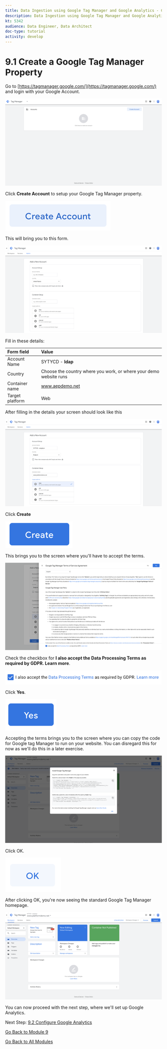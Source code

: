 ```yaml
---
title: Data Ingestion using Google Tag Manager and Google Analytics - Create a Google Tag Manager Property
description: Data Ingestion using Google Tag Manager and Google Analytics - Create a Google Tag Manager Property
kt: 5342
audience: Data Engineer, Data Architect
doc-type: tutorial
activity: develop
---
```


# 9.1 Create a Google Tag Manager Property

Go to [https://tagmanager.google.com/](https://tagmanager.google.com/) and login with your Google Account.

![Google Tag Manager Setup](./images/gtm-firsttime.png)

Click **Create Account** to setup your Google Tag Manager property.

![Google Tag Manager Setup](./images/gtm1-create-account-button.png)

This will bring you to this form.

![Google Tag Manager Setup](./images/gtm1-create-account.png)

Fill in these details:

| Form field                | Value               |
|:-------------------------------------------| :------------------ |
|Account Name|SYTYCD - **ldap**|
|Country|Choose the country where you work, or where your demo website runs|
|Container name|www.aepdemo.net|
|Target platform|Web|

After filling in the details your screen should look like this

![Google Tag Manager Setup](./images/gtm2-create-account.png)

Click **Create**

![Google Tag Manager Setup](./images/gtm3-terms-create.png)

This brings you to the screen where you'll have to accept the terms.

![Google Tag Manager Setup](./images/gtm3-terms.png)

Check the checkbox for **I also accept the Data Processing Terms as required by GDPR. Learn more**.

![Google Tag Manager Setup](./images/gtm3-terms-checkbox.png)

Click **Yes**.

![Google Tag Manager Setup](./images/gtm3-terms-checkbox-yes.png)

Accepting the terms brings you to the screen where you can copy the code for Google tag Manager to run on your website. You can disregard this for now as we'll do this in a later exercise.

![Google Tag Manager Setup](./images/gtm4-getcode.png)

Click OK.

![Google Tag Manager Setup](./images/gtm4-getcode-ok.png)

After clicking OK, you're now seeing the standard Google Tag Manager homepage.

![Google Tag Manager Setup](./images/gtmhome.png)

You can now proceed with the next step, where we'll set up Google Analytics.

Next Step: [9.2 Configure Google Analytics](./ex2.md)

[Go Back to Module 9](./data-ingestion-using-google-tag-manager-and-google-analytics.md)

[Go Back to All Modules](../../overview.md)

